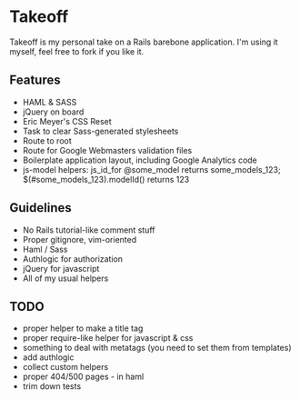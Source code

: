 # Takeoff 

Takeoff is my personal take on a Rails barebone application. I'm using it myself, feel free to fork if you like it.

## Features

* HAML &amp; SASS
* jQuery on board
* Eric Meyer's CSS Reset
* Task to clear Sass-generated stylesheets
* Route to root 
* Route for Google Webmasters validation files
* Boilerplate application layout, including Google Analytics code
* js-model helpers: js_id_for @some_model returns some_models_123; $(#some_models_123).modelId() returns 123

## Guidelines

* No Rails tutorial-like comment stuff
* Proper gitignore, vim-oriented
* Haml / Sass
* Authlogic for authorization
* jQuery for javascript
* All of my usual helpers

## TODO

* proper helper to make a title tag
* proper require-like helper for javascript &amp; css
* something to deal with metatags (you need to set them from templates)
* add authlogic
* collect custom helpers
* proper 404/500 pages - in haml
* trim down tests
